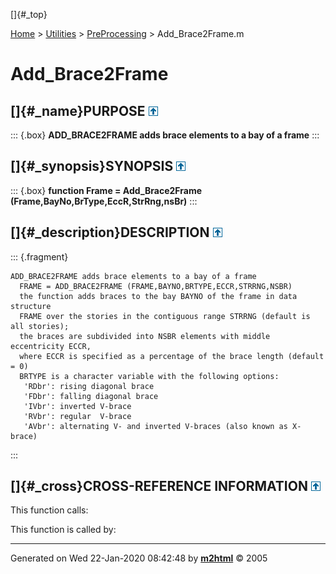 []{#_top}

<div>

[Home](../../FEDEASLab.html) \> [Utilities](../FEDEASLab.html) \>
[PreProcessing](FEDEASLab.html) \> Add_Brace2Frame.m

</div>

# Add_Brace2Frame

## []{#_name}PURPOSE [![\^](../../up.png)](#_top)

::: {.box}
**ADD_BRACE2FRAME adds brace elements to a bay of a frame**
:::

## []{#_synopsis}SYNOPSIS [![\^](../../up.png)](#_top)

::: {.box}
**function Frame = Add_Brace2Frame
(Frame,BayNo,BrType,EccR,StrRng,nsBr)**
:::

## []{#_description}DESCRIPTION [![\^](../../up.png)](#_top)

::: {.fragment}
``` {.comment}
ADD_BRACE2FRAME adds brace elements to a bay of a frame
  FRAME = ADD_BRACE2FRAME (FRAME,BAYNO,BRTYPE,ECCR,STRRNG,NSBR)
  the function adds braces to the bay BAYNO of the frame in data structure
  FRAME over the stories in the contiguous range STRRNG (default is all stories);
  the braces are subdivided into NSBR elements with middle eccentricity ECCR,
  where ECCR is specified as a percentage of the brace length (default = 0)
  BRTYPE is a character variable with the following options:
   'RDbr': rising diagonal brace
   'FDbr': falling diagonal brace
   'IVbr': inverted V-brace
   'RVbr': regular  V-brace
   'AVbr': alternating V- and inverted V-braces (also known as X-brace)
```
:::

## []{#_cross}CROSS-REFERENCE INFORMATION [![\^](../../up.png)](#_top)

This function calls:

This function is called by:

------------------------------------------------------------------------

Generated on Wed 22-Jan-2020 08:42:48 by
**[m2html](http://www.artefact.tk/software/matlab/m2html/ "Matlab Documentation in HTML")**
© 2005
